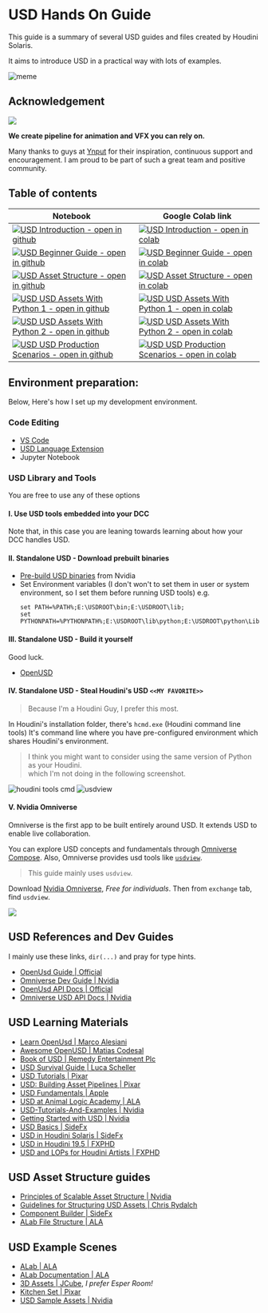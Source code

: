 # USD Hands On Guide

This guide is a summary of several USD guides and files created by Houdini Solaris.

It aims to introduce USD in a practical way with lots of examples.

![meme](resources/meme.jpg)

## Acknowledgement

[![](resources/ynput.png)](https://ynput.io/)

**We create pipeline for animation and VFX you can rely on.**

Many thanks to guys at [Ynput](https://ynput.io/) for their inspiration, continuous support and encouragement.
I am proud to be part of such a great team and positive community.

## Table of contents
| Notebook | Google Colab link|
| -- | -- |
| [![USD Introduction - open in github](https://img.shields.io/badge/USD_Introduction-open_in_github-181717?logo=jupyter)](notebooks/USD_Introduction.ipynb) | [![USD Introduction - open in colab](https://img.shields.io/badge/USD_Introduction-open_in_colab-F37626?logo=googlecolab)](https://colab.research.google.com/github/MustafaJafar/USD-Hands-On-Guide/blob/main/notebooks/USD_Introduction.ipynb) |
| [![USD Beginner Guide - open in github](https://img.shields.io/badge/USD_Beginner_Guide-open_in_github-181717?logo=jupyter)](notebooks/USD_Beginner_Guide.ipynb) | [![USD Beginner Guide - open in colab](https://img.shields.io/badge/USD_Beginner_Guide-open_in_colab-F37626?logo=googlecolab)](https://colab.research.google.com/github/MustafaJafar/USD-Hands-On-Guide/blob/main/notebooks/USD_Beginner_Guide.ipynb) |
| [![USD Asset Structure - open in github](https://img.shields.io/badge/USD_Asset_Structure-open_in_github-181717?logo=jupyter)](notebooks/USD_Asset_Structure.ipynb) | [![USD Asset Structure - open in colab](https://img.shields.io/badge/USD_Asset_Structure-open_in_colab-F37626?logo=googlecolab)](https://colab.research.google.com/github/MustafaJafar/USD-Hands-On-Guide/blob/main/notebooks/USD_Asset_Structure.ipynb) |
| [![USD USD Assets With Python 1 - open in github](https://img.shields.io/badge/Build_Assets_With_Python_1-open_in_github-181717?logo=jupyter)](notebooks/Build_Assets_With_Python_1.ipynb) | [![USD USD Assets With Python 1 - open in colab](https://img.shields.io/badge/Build_Assets_With_Python_1-open_in_colab-F37626?logo=googlecolab)](https://colab.research.google.com/github/MustafaJafar/USD-Hands-On-Guide/blob/main/notebooks/Build_Assets_With_Python_1.ipynb) |
| [![USD USD Assets With Python 2 - open in github](https://img.shields.io/badge/Build_Assets_With_Python_2-open_in_github-181717?logo=jupyter)](notebooks/Build_Assets_With_Python_2.ipynb) | [![USD USD Assets With Python 2 - open in colab](https://img.shields.io/badge/Build_Assets_With_Python_2-open_in_colab-F37626?logo=googlecolab)](https://colab.research.google.com/github/MustafaJafar/USD-Hands-On-Guide/blob/main/notebooks/Build_Assets_With_Python_2.ipynb) |
| [![USD USD Production Scenarios - open in github](https://img.shields.io/badge/USD_Asset_Production_Scenarios-open_in_github-181717?logo=jupyter)](notebooks/USD_Asset_Production_Scenarios.ipynb) | [![USD USD Production Scenarios - open in colab](https://img.shields.io/badge/USD_Asset_Production_Scenarios-open_in_colab-F37626?logo=googlecolab)](https://colab.research.google.com/github/MustafaJafar/USD-Hands-On-Guide/blob/main/notebooks/USD_Asset_Production_Scenarios.ipynb) |

## Environment preparation: 
Below, Here's how I set up my development environment.

### Code Editing
- [VS Code](https://code.visualstudio.com/download)
- [USD Language Extension](https://marketplace.visualstudio.com/items?itemName=AnimalLogic.vscode-usda-syntax)
- Jupyter Notebook

### USD Library and Tools
You are free to use any of these options

#### I. Use USD tools embedded into your DCC
Note that, in this case you are leaning towards learning about how your DCC handles USD.

#### II. Standalone USD - Download prebuilt binaries
*   [Pre-build USD binaries](https://developer.nvidia.com/usd#libraries-and-tools) from Nvidia
*   Set Environment variables (I don't won't to set them in user or system environment, so I set them before running USD tools) e.g.
    ```
    set PATH=%PATH%;E:\USDROOT\bin;E:\USDROOT\lib;
    set PYTHONPATH=%PYTHONPATH%;E:\USDROOT\lib\python;E:\USDROOT\python\Lib; 
    ```
 
#### III. Standalone USD - Build it yourself
Good luck.
*   [OpenUSD](https://github.com/PixarAnimationStudios/OpenUSD)  

#### IV. Standalone USD - Steal Houdini's USD `<<MY FAVORITE>>`

> Because I'm a Houdini Guy, I prefer this most.

In Houdini's installation folder, there's `hcmd.exe` (Houdini command line tools)
It's command line where you have pre-configured environment which shares Houdini's environment.
> I think you might want to consider using the same version of Python as your Houdini.  
> which I'm not doing in the following screenshot.

![houdini tools cmd](resources/houdini_tools_cmd.png)
![usdview](resources/usd_introduction.png)

#### V. Nvidia Omniverse

Omniverse is the first app to be built entirely around USD. It extends USD to enable live collaboration.

You can explore USD concepts and fundamentals through [Omniverse Compose](https://www.youtube.com/watch?v=_30Pf3nccuE).
Also, Omniverse provides usd tools like [`usdview`](https://www.youtube.com/watch?v=mxRnFZ9TMtc). 

> This guide mainly uses `usdview`.

Download [Nvidia Omniverse](https://www.nvidia.com/en-us/omniverse/download/), *Free for individuals*.
Then from `exchange` tab, find `usdview`.

![](resources/omniverse_usdview.png)

## USD References and Dev Guides
I mainly use these links, `dir(...)` and pray for type hints.
- [OpenUsd Guide | Official](https://openusd.org/release/)
- [Omniverse Dev Guide | Nvidia](https://docs.omniverse.nvidia.com/dev-guide/latest/)
- [OpenUsd API Docs | Official](https://openusd.org/release/api/index.html)
- [Omniverse USD API Docs | Nvidia](https://docs.omniverse.nvidia.com/kit/docs/pxr-usd-api/latest/pxr.html)


## USD Learning Materials
- [Learn OpenUsd | Marco Alesiani](https://learnusd.github.io/index.html)
- [Awesome OpenUSD | Matias Codesal](https://github.com/matiascodesal/awesome-openusd)
- [Book of USD | Remedy Entertainment Plc](https://remedy-entertainment.github.io/USDBook/)
- [USD Survival Guide | Luca Scheller](https://lucascheller.github.io/VFX-UsdSurvivalGuide/index.html)
- [USD Tutorials | Pixar](https://openusd.org/release/tut_usd_tutorials.html#usd-tutorials)
- [USD: Building Asset Pipelines | Pixar](https://vimeo.com/211022588)
- [USD Fundamentals | Apple](https://developer.apple.com/videos/play/wwdc2022/10129/)
- [USD at Animal Logic Academy | ALA](https://www.youtube.com/playlist?list=PLNUaMVwYjKk8QDlM8gQSLbl8jxLRgc7d6)
- [USD-Tutorials-And-Examples | Nvidia](https://github.com/NVIDIA-Omniverse/USD-Tutorials-And-Examples)
- [Getting Started with USD | Nvidia](https://courses.nvidia.com/courses/course-v1:DLI+S-FX-02+V1/)
- [USD Basics | SideFx](https://www.sidefx.com/docs/houdini/solaris/usd.html)
- [USD in Houdini Solaris | SideFx](https://www.youtube.com/playlist?list=PLXNFA1EysfYklJkoKc-35g4SVM2YOflWD)
- [USD in Houdini 19.5 | FXPHD](https://www.fxphd.com/details/650/)
- [USD and LOPs for Houdini Artists | FXPHD](https://www.fxphd.com/details/642/)

## USD Asset Structure guides
- [Principles of Scalable Asset Structure | Nvidia](https://docs.omniverse.nvidia.com/usd/latest/learn-openusd/independent/asset-structure-principles.html#principles-of-scalable-asset-structure-in-openusd)
- [Guidelines for Structuring USD Assets | Chris Rydalch](https://wiki.aswf.io/display/WGUSD/Guidelines+for+Structuring+USD+Assets)
- [Component Builder | SideFx](https://www.sidefx.com/docs/houdini/solaris/component_builder.html)
- [ALab File Structure | ALA](https://usd-alab2.s3.amazonaws.com/documentation.html)

## USD Example Scenes
- [ALab | ALA](https://dpel.aswf.io/alab/)
- [ALab Documentation | ALA](https://usd-alab2.s3.amazonaws.com/README.html)
- [3D Assets | JCube](https://j-cube.jp/solutions/multiverse/assets/), *I prefer Esper Room!*
- [Kitchen Set | Pixar](https://openusd.org/release/dl_kitchen_set.html)
- [USD Sample Assets | Nvidia](https://developer.nvidia.com/usd#samples)